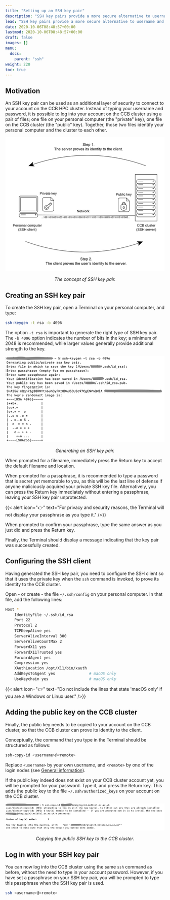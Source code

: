 ```yaml
---
title: "Setting up an SSH key pair"
description: "SSH key pairs provide a more secure alternative to username and password for logging into remote systems."
lead: "SSH key pairs provide a more secure alternative to username and password for logging into remote systems."
date: 2020-10-06T08:48:57+00:00
lastmod: 2020-10-06T08:48:57+00:00
draft: false
images: []
menu:
  docs:
    parent: "ssh"
weight: 220
toc: true
---
```


## Motivation

An SSH key pair can be used as an additional layer of security to connect to
your account on the CCB HPC cluster.
Instead of typing your username and password, it is possible to log into your
account on the CCB cluster using a pair of files;
one file on your personal computer (the "private" key),
one file on the CCB cluster (the "public" key).
Together, those two files identify your personal computer and the cluster to
each other.

![The concept of SSH key pair.](ssh-key-pair.png)

<p align='center'><i>The concept of SSH key pair.</i></p>

## Creating an SSH key pair

To create the SSH key pair, open a Terminal on your personal computer, and
type:

```bash
ssh-keygen -t rsa -b 4096
```

The option `-t rsa` is important to generate the right type of SSH key pair.
The `-b 4096` option indicates the number of bits in the key; a minimum of 2048 is
recommended, while larger values generally provide additional strength to the
key.

![Generating an SSH key pair.](ssh-keygen-screenshot.png)

<p align='center'><i>Generating an SSH key pair.</i></p>

When prompted for a filename, immediately press the Return key to accept the
default filename and location.

When prompted for a passphrase, it is recommended to type a password that is
secret yet memorable to you, as this will be the last line of defense if
anyone maliciously acquired your private SSH key file.
Alternatively, you can press the Return key immediately without entering a
passphrase, leaving your SSH key pair unprotected.

{{< alert icon="👉" text="For privacy and security reasons, the Terminal will not display your passphrase as you type it." />}}

When prompted to confirm your passphrase, type the same answer as you just did
and press the Return key.

Finally, the Terminal should display a message indicating that the key pair was
successfully created.

## Configuring the SSH client

Having generated the SSH key pair, you need to configure the SSH client
so that it uses the private key when the `ssh` command is invoked,
to prove its identity to the CCB cluster.

Open - or create - the file `~/.ssh/config` on your personal computer.
In that file, add the following lines:

```bash
Host *
    IdentityFile ~/.ssh/id_rsa
    Port 22
    Protocol 2
    TCPKeepAlive yes
    ServerAliveInterval 300
    ServerAliveCountMax 2
    ForwardX11 yes
    ForwardX11Trusted yes
    ForwardAgent yes
    Compression yes
    XAuthLocation /opt/X11/bin/xauth
    AddKeysToAgent yes               # macOS only
    UseKeychain yes                  # macOS only
```

{{< alert icon="👉" text="Do not include the lines that state 'macOS only' if you are a Windows or Linux user." />}}

## Adding the public key on the CCB cluster

Finally, the public key needs to be copied to your account on the CCB cluster,
so that the CCB cluster can prove its identity to the client.

Conceptually, the command that you type in the Terminal should be structured as follows:

```bash
ssh-copy-id <username>@<remote>
```

Replace `<username>` by your own username, and `<remote>` by one of the
login nodes (see [General information](../general-information/#login-nodes)).

If the public key indeed does not exist on your CCB cluster account yet,
you will be prompted for your password.
Type it, and press the Return key.
This adds the public key to the file `~/.ssh/authorized_keys` on your
account on the CCB cluster.

![Copying the public SSH key to the CCB cluster.](ssh-copy-id-screenshot.png)

<p align='center'><i>Copying the public SSH key to the CCB cluster.</i></p>

## Log in with your SSH key pair

You can now log into the CCB cluster using the same `ssh` command as before,
without the need to type in your account password.
However, if you have set a passphrase on your SSH key pair, you will be
prompted to type this passphrase when the SSH key pair is used.

```bash
ssh <username>@<remote>
```
